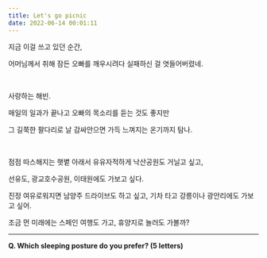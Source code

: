 ```yaml
---
title: Let's go picnic
date: 2022-06-14 00:01:11
---
```


지금 이걸 쓰고 있던 순간,

어머님께서 취해 잠든 오빠를 깨우시려다 실패하신 걸 엿들어버렸네.

&nbsp;

사랑하는 해빈.

매일의 일과가 끝나고 오빠의 목소리를 듣는 것도 좋지만

그 길쭉한 팔다리로 날 감싸안으면 가득 느껴지는 온기까지 탐나.

&nbsp;

점점 따스해지는 햇볕 아래서 유유자적하게 낙산공원도 거닐고 싶고,

선유도, 광교호수공원, 이태원에도 가보고 싶다.

진정 여유로워지면 남양주 드라이브도 하고 싶고, 기차 타고 강릉이나 광안리에도 가보고 싶어.

조금 먼 미래에는 스페인 여행도 가고, 휴양지로 놀러도 가볼까?

---

<strong>Q. Which sleeping posture do you prefer? (5 letters)</strong>
